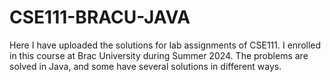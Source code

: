 # CSE111-BRACU-JAVA
Here I have uploaded the solutions for lab assignments of CSE111. I enrolled in this course at Brac University during Summer 2024. The problems are solved in Java, and some have several solutions in different ways.  
